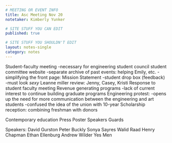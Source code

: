 ```yaml
---
# MEETING OR EVENT INFO
title: Asc Meeting Nov 20
notetaker: Kimberly	Yunker

# SITE STUFF YOU CAN EDIT
published: true

# SITE STUFF YOU SHOULDN'T EDIT
layout: notes-single
category: notes
---
```


Student-faculty meeting 
	-necessary for engineering student council
student committee website
	-separate archive of past events: helping Emily, etc.
	-simplifying the front page: Mission Statement
	-student drop box (feedback) 
	-must look *sexy*
Leanne miller review: Jenny, Casey, Kristi 
Response to student faculty meeting
Revenue generating programs
	-lack of current interest to continue building graduate programs 
Engineering protest: 
-opens up the need for more communication between the engineering and art students 
-confused the idea of the union with 10-year
Scholarship reception: combining freshman with donors

Contemporary education
Press 
Poster
Speakers
Guards

Speakers:
David Gurston
Peter Buckly
Sonya Sayres
Walid Raad
Henry Chapman 
Ethan Ellenburg 
Andrew Wilder
Yes Men
